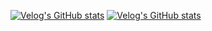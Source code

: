 [![Velog's GitHub stats](https://velog-readme-stats.vercel.app/api/badge?name=jvn4dev)](https://velog.io/@jvn4dev) 
[![Velog's GitHub stats](https://velog-readme-stats.vercel.app/api?name=jvn4dev)](https://velog.io/@jvn4dev) 
